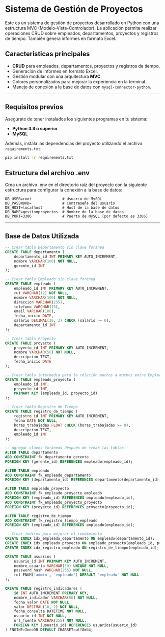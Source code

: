 # Sistema de Gestión de Proyectos

Este es un sistema de gestión de proyectos desarrollado en Python con una estructura MVC (Modelo-Vista-Controlador). La aplicación permite realizar operaciones CRUD sobre empleados, departamentos, proyectos y registros de tiempo. También genera informes en formato Excel.

## Características principales

- **CRUD** para empleados, departamentos, proyectos y registros de tiempo.
- Generación de informes en formato Excel.
- Gestión modular con una arquitectura **MVC**.
- Colores personalizados para mejorar la experiencia en la terminal.
- Manejo de conexión a la base de datos con `mysql-connector-python`.

---

## Requisitos previos

Asegúrate de tener instalados los siguientes programas en tu sistema:

- **Python 3.8 o superior**
- **MySQL**

Además, instala las dependencias del proyecto utilizando el archivo `requirements.txt`:

```bash
pip install -r requirements.txt
```

## Estructura del archivo .env

Crea un archivo .env en el directorio raíz del proyecto con la siguiente estructura para configurar la conexión a la base de datos:

```
DB_USER=root              # Usuario de MySQL
DB_PASSWORD=              # Contraseña del usuario
DB_HOST=localhost         # Host de la base de datos
DB_NAME=gestionproyectos  # Nombre de la base de datos
DB_PORT=3306              # Puerto de MySQL (por defecto es 3306)
```
---

## Base de Datos Utilizada

```sql
-- Crear tabla Departamento sin clave foránea
CREATE TABLE departamento (
    departamento_id INT PRIMARY KEY AUTO_INCREMENT,
    nombre VARCHAR(100) NOT NULL,
    gerente_id INT
);

-- Crear tabla Empleado sin clave foránea
CREATE TABLE empleado (
    empleado_id INT PRIMARY KEY AUTO_INCREMENT,
    rut VARCHAR(12) NOT NULL,
    nombre VARCHAR(100) NOT NULL,
    direccion VARCHAR(255),
    telefono VARCHAR(15),
    email VARCHAR(100),
    fecha_inicio DATE,
    salario DECIMAL(10, 2) CHECK (salario >= 0),
    departamento_id INT
);

-- Crear tabla Proyecto
CREATE TABLE proyecto (
    proyecto_id INT PRIMARY KEY AUTO_INCREMENT,
    nombre VARCHAR(50) NOT NULL,
    descripcion TEXT,
    fecha_inicio DATE
);

-- Crear tabla intermedia para la relación muchos a muchos entre Empleado y Proyecto
CREATE TABLE empleado_proyecto (
    empleado_id INT,
    proyecto_id INT,
    PRIMARY KEY (empleado_id, proyecto_id)
);

-- Crear tabla Registro de Tiempo
CREATE TABLE registro_de_tiempo (
    registro_id INT PRIMARY KEY AUTO_INCREMENT,
    fecha DATE NOT NULL,
    horas_trabajadas FLOAT CHECK (horas_trabajadas >= 0),
    descripcion TEXT,
    empleado_id INT
);

-- Agregar claves foráneas después de crear las tablas
ALTER TABLE departamento
ADD CONSTRAINT fk_departamento_gerente
FOREIGN KEY (gerente_id) REFERENCES empleado(empleado_id);

ALTER TABLE empleado
ADD CONSTRAINT fk_empleado_departamento
FOREIGN KEY (departamento_id) REFERENCES departamento(departamento_id);

ALTER TABLE empleado_proyecto
ADD CONSTRAINT fk_empleado_proyecto_empleado
FOREIGN KEY (empleado_id) REFERENCES empleado(empleado_id),
ADD CONSTRAINT fk_empleado_proyecto_proyecto
FOREIGN KEY (proyecto_id) REFERENCES proyecto(proyecto_id);

ALTER TABLE registro_de_tiempo
ADD CONSTRAINT fk_registro_tiempo_empleado
FOREIGN KEY (empleado_id) REFERENCES empleado(empleado_id);

-- Crear índices para mejorar el rendimiento
CREATE INDEX idx_empleado_departamento ON empleado(departamento_id);
CREATE INDEX idx_empleado_proyecto ON empleado_proyecto(empleado_id, proyecto_id);
CREATE INDEX idx_registro_empleado ON registro_de_tiempo(empleado_id);

CREATE TABLE usuarios (
    usuario_id INT PRIMARY KEY AUTO_INCREMENT,
    nombre_usuario VARCHAR(50) UNIQUE NOT NULL,
    password_hash VARCHAR(255) NOT NULL,
    rol ENUM('admin', 'empleado') DEFAULT 'empleado' NOT NULL
);

CREATE TABLE registro_indicadores (
    id INT AUTO_INCREMENT PRIMARY KEY,
    nombre_indicador VARCHAR(50) NOT NULL,
    fecha_valor DATE NOT NULL,
    valor DECIMAL(10, 2) NOT NULL,
    fecha_consulta DATETIME NOT NULL,
    usuario_id INT NOT NULL,
    url_fuente VARCHAR(255) NOT NULL,
    FOREIGN KEY (usuario_id) REFERENCES usuarios(usuario_id)
) ENGINE=InnoDB DEFAULT CHARSET=utf8mb4;
```